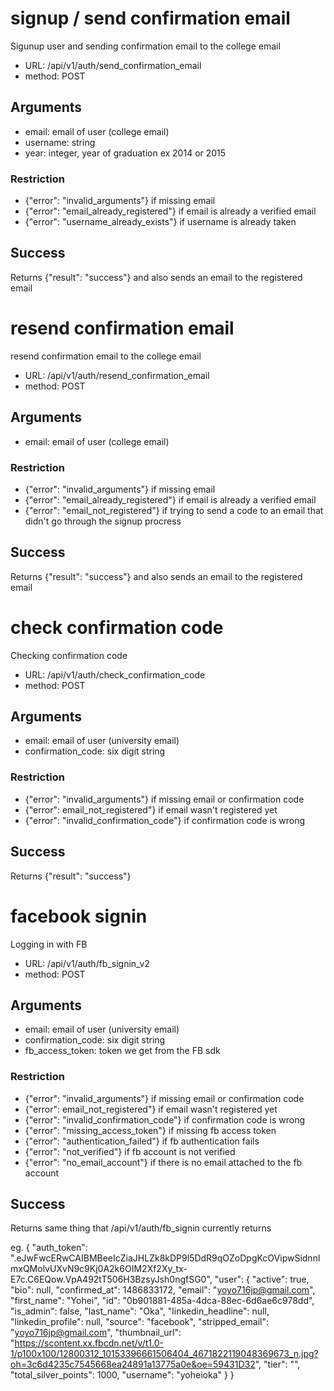 # signup / send confirmation email

Sigunup user and sending confirmation email to the college email

 - URL: /api/v1/auth/send_confirmation_email
 - method: POST

## Arguments
 - email: email of user (college email)
 - username: string
 - year: integer, year of graduation ex 2014 or 2015

### Restriction
 - {"error": "invalid_arguments"} if missing email
 - {"error": "email_already_registered"} if email is already a verified email
 - {"error": "username_already_exists"} if username is already taken

## Success
Returns {"result": "success"} and also sends an email to the registered email


# resend confirmation email

resend confirmation email to the college email

 - URL: /api/v1/auth/resend_confirmation_email
 - method: POST

## Arguments
 - email: email of user (college email)

### Restriction
 - {"error": "invalid_arguments"} if missing email
 - {"error": "email_already_registered"} if email is already a verified email
 - {"error": "email_not_registered"} if trying to send a code to an email that didn't go through the signup procress

## Success
Returns {"result": "success"} and also sends an email to the registered email


# check confirmation code

Checking confirmation code
 - URL: /api/v1/auth/check_confirmation_code
 - method: POST

## Arguments
 - email: email of user (university email)
 - confirmation_code: six digit string

### Restriction
 - {"error": "invalid_arguments"} if missing email or confirmation code
 - {"error": email_not_registered"} if email wasn't registered yet
 - {"error": "invalid_confirmation_code"} if confirmation code is wrong

## Success
Returns {"result": "success"}


# facebook signin

Logging in with FB
 - URL: /api/v1/auth/fb_signin_v2
 - method: POST

## Arguments
 - email: email of user (university email)
 - confirmation_code: six digit string
 - fb_access_token: token we get from the FB sdk

### Restriction
 - {"error": "invalid_arguments"} if missing email or confirmation code
 - {"error": email_not_registered"} if email wasn't registered yet
 - {"error": "invalid_confirmation_code"} if confirmation code is wrong
 - {"error": "missing_access_token"} if missing fb access token
 - {"error": "authentication_failed"} if fb authentication fails
 - {"error": "not_verified"} if fb account is not verified
 - {"error": "no_email_account"} if there is no email attached to the fb account

## Success
Returns same thing that /api/v1/auth/fb_signin currently returns

eg. 
{
    "auth_token": ".eJwFwcERwCAIBMBeeIcZiaJHLZk8kDP9l5DdR9qOZoDpgKcOVipwSidnnlmxQMolvUXvN9c9Kj0A2k6OIM2Xf2Xy_tx-E7c.C6EQow.VpA492tT506H3BzsyJsh0ngfSG0",
    "user": {
        "active": true,
        "bio": null,
        "confirmed_at": 1486833172,
        "email": "yoyo716jp@gmail.com",
        "first_name": "Yohei",
        "id": "0b901881-485a-4dca-88ec-6d6ae6c978dd",
        "is_admin": false,
        "last_name": "Oka",
        "linkedin_headline": null,
        "linkedin_profile": null,
        "source": "facebook",
        "stripped_email": "yoyo716jp@gmail.com",
        "thumbnail_url": "https://scontent.xx.fbcdn.net/v/t1.0-1/p100x100/12800312_10153396661506404_4671822119048369673_n.jpg?oh=3c6d4235c7545668ea24891a13775a0e&oe=59431D32",
        "tier": "",
        "total_silver_points": 1000,
        "username": "yoheioka"
    }
}